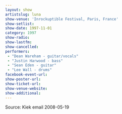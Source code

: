 ```yaml
---
layout: show
artistslug: luna
show-venue: 'Inrockuptible Festival, Paris, France'
show-setlist: 
show-date: 1997-11-01
category: 1997
show-radio: 
show-lastfm: 
show-cancelled: 
performers: 
 - "Dean Wareham - guitar/vocals"
 - "Justin Harwood - bass"
 - "Sean Eden - guitar"
 - "Lee Wall - drums"
facebook-event-url: 
show-poster-url: 
show-ticket-url: 
show-venue-website: 
show-additional: 
---
```


Source: Kiek email 2008-05-19